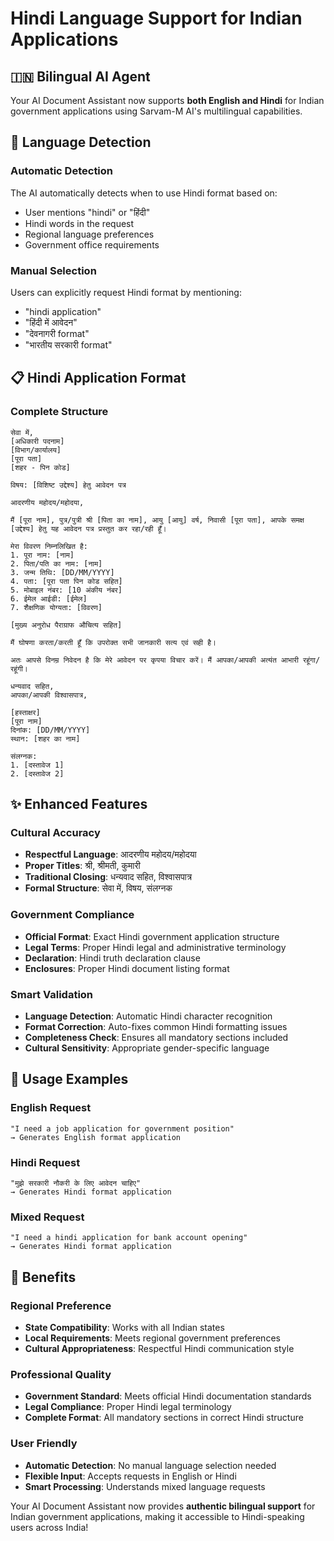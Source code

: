 # Hindi Language Support for Indian Applications

## 🇮🇳 **Bilingual AI Agent**

Your AI Document Assistant now supports **both English and Hindi** for Indian government applications using Sarvam-M AI's multilingual capabilities.

## 🎯 **Language Detection**

### **Automatic Detection**
The AI automatically detects when to use Hindi format based on:
- User mentions "hindi" or "हिंदी"
- Hindi words in the request
- Regional language preferences
- Government office requirements

### **Manual Selection**
Users can explicitly request Hindi format by mentioning:
- "hindi application"
- "हिंदी में आवेदन"
- "देवनागरी format"
- "भारतीय सरकारी format"

## 📋 **Hindi Application Format**

### **Complete Structure**
```
सेवा में,
[अधिकारी पदनाम]
[विभाग/कार्यालय]
[पूरा पता]
[शहर - पिन कोड]

विषय: [विशिष्ट उद्देश्य] हेतु आवेदन पत्र

आदरणीय महोदय/महोदया,

मैं [पूरा नाम], पुत्र/पुत्री श्री [पिता का नाम], आयु [आयु] वर्ष, निवासी [पूरा पता], आपके समक्ष [उद्देश्य] हेतु यह आवेदन पत्र प्रस्तुत कर रहा/रही हूँ।

मेरा विवरण निम्नलिखित है:
1. पूरा नाम: [नाम]
2. पिता/पति का नाम: [नाम]
3. जन्म तिथि: [DD/MM/YYYY]
4. पता: [पूरा पता पिन कोड सहित]
5. मोबाइल नंबर: [10 अंकीय नंबर]
6. ईमेल आईडी: [ईमेल]
7. शैक्षणिक योग्यता: [विवरण]

[मुख्य अनुरोध पैराग्राफ औचित्य सहित]

मैं घोषणा करता/करती हूँ कि उपरोक्त सभी जानकारी सत्य एवं सही है।

अतः आपसे विनम्र निवेदन है कि मेरे आवेदन पर कृपया विचार करें। मैं आपका/आपकी अत्यंत आभारी रहूंगा/रहूंगी।

धन्यवाद सहित,
आपका/आपकी विश्वासपात्र,

[हस्ताक्षर]
[पूरा नाम]
दिनांक: [DD/MM/YYYY]
स्थान: [शहर का नाम]

संलग्नक:
1. [दस्तावेज 1]
2. [दस्तावेज 2]
```

## ✨ **Enhanced Features**

### **Cultural Accuracy**
- **Respectful Language**: आदरणीय महोदय/महोदया
- **Proper Titles**: श्री, श्रीमती, कुमारी
- **Traditional Closing**: धन्यवाद सहित, विश्वासपात्र
- **Formal Structure**: सेवा में, विषय, संलग्नक

### **Government Compliance**
- **Official Format**: Exact Hindi government application structure
- **Legal Terms**: Proper Hindi legal and administrative terminology
- **Declaration**: Hindi truth declaration clause
- **Enclosures**: Proper Hindi document listing format

### **Smart Validation**
- **Language Detection**: Automatic Hindi character recognition
- **Format Correction**: Auto-fixes common Hindi formatting issues
- **Completeness Check**: Ensures all mandatory sections included
- **Cultural Sensitivity**: Appropriate gender-specific language

## 🚀 **Usage Examples**

### **English Request**
```
"I need a job application for government position"
→ Generates English format application
```

### **Hindi Request**
```
"मुझे सरकारी नौकरी के लिए आवेदन चाहिए"
→ Generates Hindi format application
```

### **Mixed Request**
```
"I need a hindi application for bank account opening"
→ Generates Hindi format application
```

## 🎯 **Benefits**

### **Regional Preference**
- **State Compatibility**: Works with all Indian states
- **Local Requirements**: Meets regional government preferences
- **Cultural Appropriateness**: Respectful Hindi communication style

### **Professional Quality**
- **Government Standard**: Meets official Hindi documentation standards
- **Legal Compliance**: Proper Hindi legal terminology
- **Complete Format**: All mandatory sections in correct Hindi structure

### **User Friendly**
- **Automatic Detection**: No manual language selection needed
- **Flexible Input**: Accepts requests in English or Hindi
- **Smart Processing**: Understands mixed language requests

Your AI Document Assistant now provides **authentic bilingual support** for Indian government applications, making it accessible to Hindi-speaking users across India!